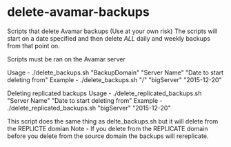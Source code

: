 # delete-avamar-backups
Scripts that delete Avamar backups (Use at your own risk)
The scripts will start on a date specified and then delete _ALL_ daily and weekly backups from that point on.

Scripts must be ran on the Avamar server

Usage - ./delete_backups.sh "BackupDomain" "Server Name" "Date to start deleting from"
    Example - ./delete_backups.sh "/" "bigServer" "2015-12-20"

Deleting replicated backups
Usage - ./delete_replicated_backups.sh "Server Name" "Date to start deleting from"
    Example - ./delete_replicated_backups.sh "bigServer" "2015-12-20"

This script does the same thing as delte_backups.sh but it will delete from the REPLICTE domian
Note - If you delete from the REPLICATE domain before you delete from the source domain the backups will rereplicate.

